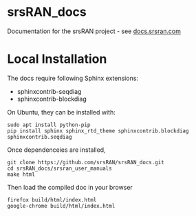 # srsRAN_docs
Documentation for the srsRAN project - see [docs.srsran.com](http://docs.srsran.com)

# Local Installation 

The docs require following Sphinx extensions:
- sphinxcontrib-seqdiag
- sphinxcontrib-blockdiag

On Ubuntu, they can be installed with:
```
sudo apt install python-pip
pip install sphinx sphinx_rtd_theme sphinxcontrib.blockdiag sphinxcontrib.seqdiag
```

Once dependenceies are installed,

```
git clone https://github.com/srsRAN/srsRAN_docs.git
cd srsRAN_docs/srsran_user_manuals
make html
```

Then load the compiled doc in your browser
```
firefox build/html/index.html
google-chrome build/html/index.html
```
